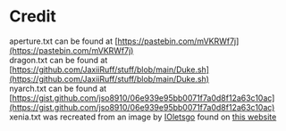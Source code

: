 # Credit
aperture.txt can be found at [https://pastebin.com/mVKRWf7j](https://pastebin.com/mVKRWf7j)  
dragon.txt can be found at [https://github.com/JaxiiRuff/stuff/blob/main/Duke.sh](https://github.com/JaxiiRuff/stuff/blob/main/Duke.sh)  
nyarch.txt can be found at [https://gist.github.com/jso8910/06e939e95bb0071f7a0d8f12a63c10ac](https://gist.github.com/jso8910/06e939e95bb0071f7a0d8f12a63c10ac)  
xenia.txt was recreated from an image by [IOletsgo](https://wetdry.world/@ioletsgo) found on [this website](http://xenia-linux-site.glitch.me/)  

